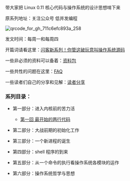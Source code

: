 带大家把 Linux 0.11 核心代码与操作系统的设计思想啃下来

原系列地址：关注公众号 低并发编程

![qrcode_for_gh_711c6efc893a_258](https://user-images.githubusercontent.com/25787738/141248489-c7dc20c1-cc5d-4a2d-bb5d-b5d8f9182058.jpg)

发文时间：每周一和每周四

开篇词请看这里：[闪客新系列！你管这破玩意叫操作系统源码](https://mp.weixin.qq.com/s/tvbkGLfhDq03xxM-FZ4zuA)

一些非必须的资料可以备着：[资料包](https://github.com/sunym1993/flash-linux0.11-talk/tree/main/%E4%B8%80%E4%BA%9B%E9%9D%9E%E5%BF%85%E8%A6%81%E7%9A%84%E8%B5%84%E6%96%99)

一些共性的问题在这里：[FAQ](https://github.com/sunym1993/flash-linux0.11-talk/tree/main/FAQ)

一些读者们自己的分享和见解：[读者分享](https://github.com/sunym1993/flash-linux0.11-talk/tree/main/%E8%AF%BB%E8%80%85%E5%88%86%E4%BA%AB)

### 系列目录：

- 第一部分：进入内核前的苦力活

   - [第一回 最开始的两行代码](https://mp.weixin.qq.com/s/LIsqRX51W7d_yw-HN-s2DA)

- 第二部分：大战前期的初始化工作

- 第三部分：一个新进程的诞生

- 第四部分：shell 程序的到来

- 第五部分：从一个命令的执行看操作系统各模块的运作

- 第六部分：操作系统哲学与思想
